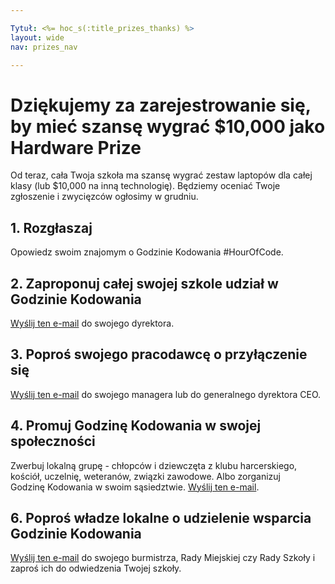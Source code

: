 ```yaml
---

Tytuł: <%= hoc_s(:title_prizes_thanks) %>
layout: wide
nav: prizes_nav

---
```



# Dziękujemy za zarejestrowanie się, by mieć szansę wygrać $10,000 jako Hardware Prize

Od teraz, cała Twoja szkoła ma szansę wygrać zestaw laptopów dla całej klasy (lub $10,000 na inną technologię). Będziemy oceniać Twoje zgłoszenie i zwycięzców ogłosimy w grudniu.

## 1. Rozgłaszaj

Opowiedz swoim znajomym o Godzinie Kodowania #HourOfCode.

## 2. Zaproponuj całej swojej szkole udział w Godzinie Kodowania

[Wyślij ten e-mail](<%= resolve_url('/promote/resources#email') %>) do swojego dyrektora.

## 3. Poproś swojego pracodawcę o przyłączenie się

[Wyślij ten e-mail](<%= resolve_url('/promote/resources#email') %>) do swojego managera lub do generalnego dyrektora CEO.

## 4. Promuj Godzinę Kodowania w swojej społeczności

Zwerbuj lokalną grupę - chłopców i dziewczęta z klubu harcerskiego, kościół, uczelnię, weteranów, związki zawodowe. Albo zorganizuj Godzinę Kodowania w swoim sąsiedztwie. [Wyślij ten e-mail](<%= resolve_url('/promote/resources#email') %>).

## 6. Poproś władze lokalne o udzielenie wsparcia Godzinie Kodowania

[Wyślij ten e-mail](<%= resolve_url('/promote/resources#politicians') %>) do swojego burmistrza, Rady Miejskiej czy Rady Szkoły i zaproś ich do odwiedzenia Twojej szkoły.


